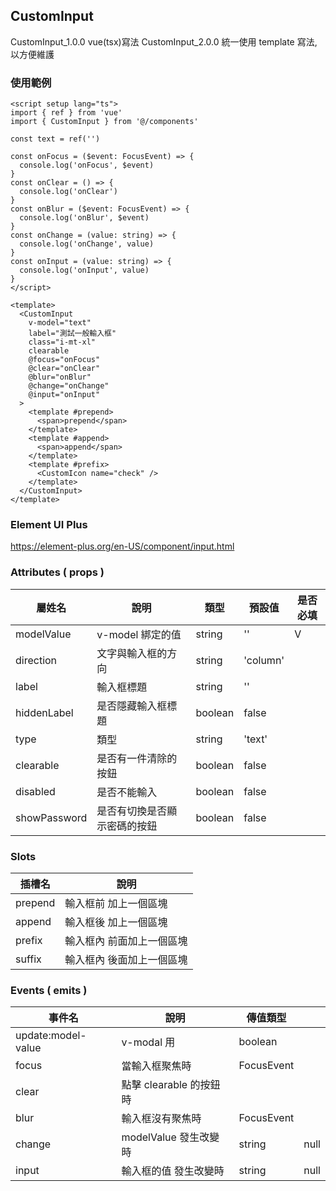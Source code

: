 ## CustomInput
CustomInput_1.0.0 vue(tsx)寫法
CustomInput_2.0.0 統一使用 template 寫法, 以方便維護

### 使用範例

```vue
<script setup lang="ts">
import { ref } from 'vue'
import { CustomInput } from '@/components'

const text = ref('')

const onFocus = ($event: FocusEvent) => {
  console.log('onFocus', $event)
}
const onClear = () => {
  console.log('onClear')
}
const onBlur = ($event: FocusEvent) => {
  console.log('onBlur', $event)
}
const onChange = (value: string) => {
  console.log('onChange', value)
}
const onInput = (value: string) => {
  console.log('onInput', value)
}
</script>

<template>
  <CustomInput
    v-model="text"
    label="測試一般輸入框"
    class="i-mt-xl"
    clearable
    @focus="onFocus"
    @clear="onClear"
    @blur="onBlur"
    @change="onChange"
    @input="onInput"
  >
    <template #prepend>
      <span>prepend</span>
    </template>
    <template #append>
      <span>append</span>
    </template>
    <template #prefix>
      <CustomIcon name="check" />
    </template>
  </CustomInput>
</template>
```

### Element UI Plus

https://element-plus.org/en-US/component/input.html

### Attributes ( props )

| 屬姓名       | 說明                         | 類型    | 預設值   | 是否必填 |
| ------------ | ---------------------------- | ------- | -------- | -------- |
| modelValue   | v-model 綁定的值             | string  | ''       | V        |
| direction    | 文字與輸入框的方向           | string  | 'column' |          |
| label        | 輸入框標題                   | string  | ''       |          |
| hiddenLabel  | 是否隱藏輸入框標題           | boolean | false    |          |
| type         | 類型                         | string  | 'text'   |          |
| clearable    | 是否有一件清除的按鈕         | boolean | false    |          |
| disabled     | 是否不能輸入                 | boolean | false    |          |
| showPassword | 是否有切換是否顯示密碼的按鈕 | boolean | false    |          |

### Slots

| 插槽名  | 說明                      |
| ------- | ------------------------- |
| prepend | 輸入框前 加上一個區塊     |
| append  | 輸入框後 加上一個區塊     |
| prefix  | 輸入框內 前面加上一個區塊 |
| suffix  | 輸入框內 後面加上一個區塊 |

### Events ( emits )

| 事件名             | 說明                    | 傳值類型   | |
| ------------------ | ----------------------- | ---------- | ---- |
| update:model-value | v-modal 用              | boolean    | |
| focus              | 當輸入框聚焦時          | FocusEvent | |
| clear              | 點擊 clearable 的按鈕時 |            | |
| blur               | 輸入框沒有聚焦時        | FocusEvent | |
| change             | modelValue 發生改變時   | string     | null |
| input              | 輸入框的值 發生改變時   | string     | null |
